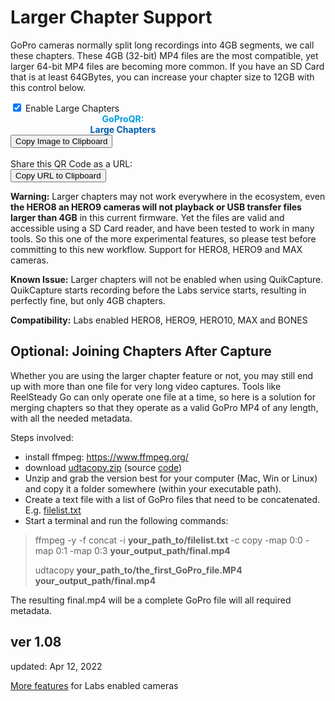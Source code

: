 # Larger Chapter Support

<script src="../../jquery.min.js"></script>
<script src="../../qrcodeborder.js"></script>
<script src="../../html2canvas.min.js"></script>
<style>
        #qrcode{
            width: 100%;
        }
        div{
            width: 100%;
            display: inline-block;
        }
</style>

GoPro cameras normally split long recordings into 4GB segments, we call these chapters. These 4GB (32-bit) MP4 files are the most compatible, yet larger 64-bit MP4 files are becoming more common. If you have an SD Card that is at least 64GBytes, you can increase your chapter size to 12GB with this control below. 

<input type="checkbox" id="lchptrs" name="lchptrs" checked> 
<label for="lchptrs">Enable Large Chapters</label><br>

<div id="qrcode_txt" style="width: 360px">
  <center>
  <div id="qrcode"></div><br>
  <b><font color="#009FDF">GoProQR:</font></b> <em id="qrtext"></em><br>
  <b><font color="#005CAC">Large Chapters <em id="status"></em></font></b>
  </center>
</div>
<button id="copyImg">Copy Image to Clipboard</button>
<br>
<br>
Share this QR Code as a URL: <small id="urltext"></small><br>
<button id="copyBtn">Copy URL to Clipboard</button>

**Warning:** Larger chapters may not work everywhere in the ecosystem, even **the HERO8 an HERO9 cameras will not playback or USB transfer files larger than 4GB** in this current firmware. Yet the files are valid and accessible using a SD Card reader, and have been tested to work in many tools. So this one of the more experimental features, so please test before committing to this new workflow.  Support for HERO8, HERO9 and MAX cameras.

**Known Issue:** Larger chapters will not be enabled when using QuikCapture. QuikCapture starts recording before the Labs service starts, resulting in perfectly fine, but only 4GB chapters. 

**Compatibility:** Labs enabled HERO8, HERO9, HERO10, MAX and BONES 

## Optional: Joining Chapters After Capture
 
Whether you are using the larger chapter feature or not, you may still end up with more than one file for very long video captures. Tools like ReelSteady Go can only operate one file at a time, so here is a solution for merging chapters so that they operate as a valid GoPro MP4 of any length, with all the needed metadata.

Steps involved:
- install ffmpeg: https://www.ffmpeg.org/ 
- download [udtacopy.zip](https://github.com/gopro/labs/tree/master/docs/control/chapters/bin/udtacopy.zip) (source [code](https://github.com/gopro/labs/tree/master/docs/control/chapters/src))
- Unzip and grab the version best for your computer (Mac, Win or Linux) and copy it a folder somewhere (within your executable path).
- Create a text file with a list of GoPro files that need to be concatenated. E.g. [filelist.txt](https://github.com/gopro/labs/tree/master/docs/control/chapters/src/filelist.txt)
- Start a terminal and run the following commands:

>ffmpeg -y -f concat -i **your_path_to/filelist.txt** -c copy -map 0:0 -map 0:1 -map 0:3 **your_output_path/final.mp4**
>
>udtacopy **your_path_to/the_first_GoPro_file.MP4** **your_output_path/final.mp4**

The resulting final.mp4 will be a complete GoPro file will all required metadata.

 
## ver 1.08
updated: Apr 12, 2022

[More features](..) for Labs enabled cameras

<script>
var once = true;
var qrcode;
var stts = "";
var cmd = "";
var clipcopy = "";
var lasttimecmd = "";
var changed = true;

function makeQR() 
{	
  if(once === true)
  {
    qrcode = new QRCode(document.getElementById("qrcode"), 
    {
      text : "!M64BT=1",
      width : 360,
      height : 360,
      correctLevel : QRCode.CorrectLevel.M
    });
    once = false;
  }
}

function timeLoop()
{
  stts = "Disabled";
  cmd = "!M64BT=0";
  if(document.getElementById("lchptrs") !== null)
  {
    if(document.getElementById("lchptrs").checked === true)
    { 
	  stts = "Enabled";
      cmd = "!M64BT=1";
    }
  }

  qrcode.clear(); 
  qrcode.makeCode(cmd);
  
  
  if(cmd != lasttimecmd)
  {
	changed = true;
	lasttimecmd = cmd;
  }
	
  if(changed === true)
  {
	document.getElementById("status").innerHTML = stts;
	document.getElementById("qrtext").innerHTML = cmd;
	clipcopy = "https://gopro.github.io/labs/control/set/?cmd=" + cmd + "&title=Large%20Chapter%20Control";
	document.getElementById("urltext").innerHTML = clipcopy;
	changed = false;
  }
  
  var t = setTimeout(timeLoop, 50);
}

function myReloadFunction() {
  location.reload();
}


async function copyImageToClipboard() {
    html2canvas(document.querySelector("#qrcode_txt")).then(canvas => canvas.toBlob(blob => navigator.clipboard.write([new ClipboardItem({'image/png': blob})])));
}
async function copyTextToClipboard(text) {
	try {
		await navigator.clipboard.writeText(text);
	} catch(err) {
		alert('Error in copying text: ', err);
	}
}

function setupButtons() {	
    document.getElementById("copyBtn").onclick = function() { 
        copyTextToClipboard(clipcopy);
	};
    document.getElementById("copyImg").onclick = function() { 
        copyImageToClipboard();
	};
}

makeQR();
setupButtons();
timeLoop();

</script>

